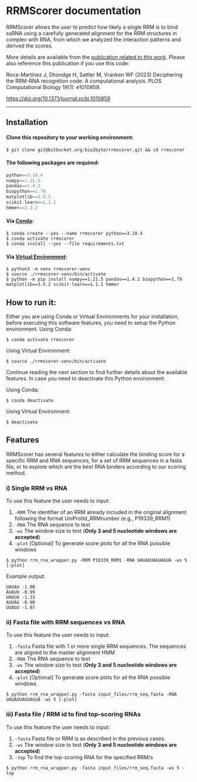 # RRMScorer documentation
RRMScorer allows the user to predict how likely a single RRM is to bind ssRNA using a carefully generated alignment for the RRM structures in complex with RNA, from which we analyzed the interaction patterns and derived the scores.

More details are available from the [publication related to this work](https://journals.plos.org/ploscompbiol/article?id=10.1371/journal.pcbi.1010859). Please also reference
this publication if you use this code:

Roca-Martínez J, Dhondge H, Sattler M, Vranken WF (2023) Deciphering the RRM-RNA recognition code: A computational analysis.
PLOS Computational Biology 19(1): e1010859.

https://doi.org/10.1371/journal.pcbi.1010859

---

## Installation

#### Clone this repository to your working environment:
```console
$ git clone git@bitbucket.org:bio2byte/rrmscorer.git && cd rrmscorer
```

#### The following packages are required:

```python
python==3.10.4
numpy==1.21.5
pandas==1.4.2
biopython==1.79
matplotlib==3.5.2
scikit-learn==1.1.1
hmmer==3.3.2
```
#### Via [Conda](https://docs.conda.io/en/latest/):

```console
$ conda create --yes --name rrmscorer python==3.10.4
$ conda activate rrmscorer
$ conda install --yes --file requirements.txt
```

#### Via [Virtual Environment](https://docs.python.org/3/tutorial/venv.html):

```console
$ python3 -m venv rrmscorer-venv
$ source ./rrmscorer-venv/bin/activate
$ python -m pip install numpy==1.21.5 pandas==1.4.2 biopython==1.79 matplotlib==3.5.2 scikit-learn==1.1.1 hmmer
```

## How to run it:
Either you are using Conda or Virtual Environments for your installation, before executing this software features, you need to setup the Python environment.
Using Conda:

```console
$ conda activate rrmscorer
```
Using Virtual Environment:

```console
$ source ./rrmscorer-venv/bin/activate
```

Continue reading the next section to find further details about the available features.
In case you need to deactivate this Python environment:

Using Conda:

```console
$ conda deactivate
```

Using Virtual Environment:

```console
$ deactivate
```

## Features
RRMScorer has several features to either calculate the binding score for a specific RRM and RNA sequences, for a set of RRM sequences in a fasta file, or to explore which are the best RNA binders according to our scoring method.

### i) Single RRM vs RNA
To use this feature the user needs to input:

1. `-RRM` The identifier of an RRM already included in the original alignment following the format UniProtId_RRMnumber (e.g., P19339_RRM1)
2. `-RNA` The RNA sequence to test
3. `-ws` The window size to test (**Only 3 and 5 nucleotide windows are accepted**)
4. `-plot` [Optional] To generate score plots for all the RNA possible windows


```console
$ python rrm_rna_wrapper.py -RRM P19339_RRM1 -RNA UAUAUUAGUAGUA -ws 5 [-plot]
```

Example output:
```console
UAUAU -1.08
AUAUU -0.99
UAUUA -1.33
AUUAG -0.90
UUAGU -1.07
```

### ii) Fasta file with RRM sequences vs RNA
To use this feature the user needs to input:

1. `-fasta` Fasta file with 1 or more single RRM sequences. The sequences are aligned to the master alignment HMM
1. `-RNA` The RNA sequence to test
1. `-ws` The window size to test (**Only 3 and 5 nucleotide windows are accepted**)
1. `-plot` [Optional] To generate score plots for all the RNA possible windows

```console
$ python rrm_rna_wrapper.py -fasta input_files/rrm_seq.fasta -RNA UAUAUUAGUAGUA -ws 5 [-plot]
```


### iii) Fasta file / RRM id to find top-scoring RNAs
To use this feature the user needs to input:

1. `-fasta` Fasta file or RRM is as described in the previous cases.
1. `-ws` The window size to test (**Only 3 and 5 nucleotide windows are accepted**)
1. `-top` To find the top-scoring RNA for the specified RRM/s

```console
$ python rrm_rna_wrapper.py -fasta input_files/rrm_seq.fasta -ws 5 -top
```



